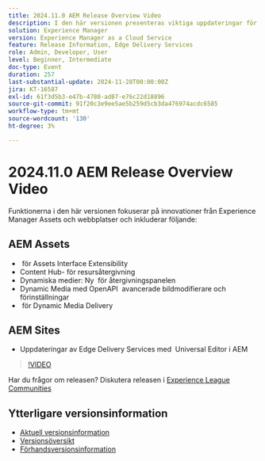 ```yaml
---
title: 2024.11.0 AEM Release Overview Video
description: I den här versionen presenteras viktiga uppdateringar för Adobe Experience Manager (AEM) Sites och Assets, inklusive förbättrad gränssnittsutbyggbarhet, nya renderingsalternativ, avancerade bildmodifieringar och förbättringar för Edge Delivery Services med den universella redigeraren i AEM.
solution: Experience Manager
version: Experience Manager as a Cloud Service
feature: Release Information, Edge Delivery Services
role: Admin, Developer, User
level: Beginner, Intermediate
doc-type: Event
duration: 257
last-substantial-update: 2024-11-28T00:00:00Z
jira: KT-16587
exl-id: 61f3d5b3-e47b-4780-ad87-e76c22d18896
source-git-commit: 91f20c3e9ee5ae5b259d5cb3da476974acdc6585
workflow-type: tm+mt
source-wordcount: '130'
ht-degree: 3%

---
```


# 2024.11.0 AEM Release Overview Video

Funktionerna i den här versionen fokuserar på innovationer från Experience Manager Assets och webbplatser och inkluderar följande:

## AEM Assets

* &#x200B; för Assets Interface Extensibility
* Content Hub-&#x200B; för resursåtergivning
* Dynamiska medier: Ny &#x200B; för återgivningspanelen
* Dynamic Media med OpenAPI &#x200B; avancerade bildmodifierare och förinställningar &#x200B;
* &#x200B; för Dynamic Media Delivery

## AEM Sites

* Uppdateringar av Edge Delivery Services med &#x200B; Universal Editor i AEM

>[!VIDEO](https://video.tv.adobe.com/v/3440924/?learn=on&enablevpops&captions=swe)

Har du frågor om releasen?  Diskutera releasen i [Experience League Communities](https://adobe.ly/3ZKpM0u)

## Ytterligare versionsinformation

* [Aktuell versionsinformation](https://experienceleague.adobe.com/docs/experience-manager-cloud-service/content/release-notes/home.html?lang=sv-SE)
* [Versionsöversikt](https://experienceleague.adobe.com/docs/experience-manager-release-information/aem-release-updates/update-releases-roadmap.html?lang=sv-SE)
* [Förhandsversionsinformation](https://experienceleague.adobe.com/docs/experience-manager-cloud-service/content/release-notes/prerelease.html?lang=sv-SE)
